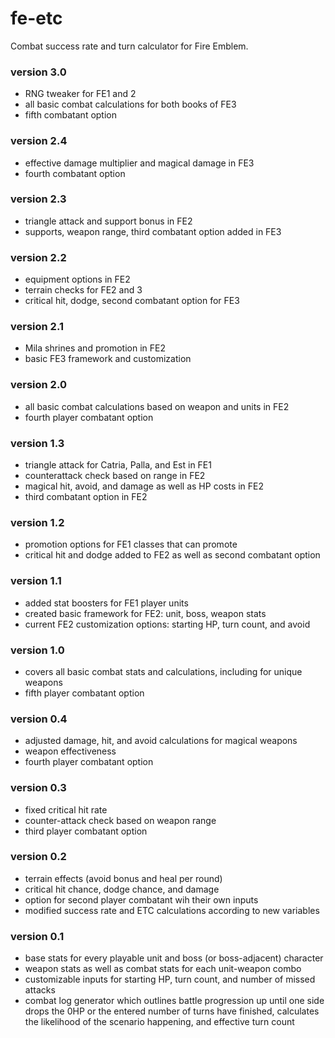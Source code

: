 # fe-etc
Combat success rate and turn calculator for Fire Emblem.
### version 3.0
- RNG tweaker for FE1 and 2
- all basic combat calculations for both books of FE3
- fifth combatant option
### version 2.4
- effective damage multiplier and magical damage in FE3
- fourth combatant option
### version 2.3
- triangle attack and support bonus in FE2
- supports, weapon range, third combatant option added in FE3
### version 2.2
- equipment options in FE2
- terrain checks for FE2 and 3
- critical hit, dodge, second combatant option for FE3
### version 2.1
- Mila shrines and promotion in FE2
- basic FE3 framework and customization
### version 2.0
- all basic combat calculations based on weapon and units in FE2
- fourth player combatant option
### version 1.3
- triangle attack for Catria, Palla, and Est in FE1
- counterattack check based on range in FE2
- magical hit, avoid, and damage as well as HP costs in FE2
- third combatant option in FE2
### version 1.2
- promotion options for FE1 classes that can promote
- critical hit and dodge added to FE2 as well as second combatant option
### version 1.1
- added stat boosters for FE1 player units
- created basic framework for FE2: unit, boss, weapon stats
- current FE2 customization options: starting HP, turn count, and avoid
### version 1.0
- covers all basic combat stats and calculations, including for unique weapons
- fifth player combatant option
### version 0.4
- adjusted damage, hit, and avoid calculations for magical weapons
- weapon effectiveness
- fourth player combatant option
### version 0.3 
- fixed critical hit rate
- counter-attack check based on weapon range
- third player combatant option
### version 0.2 
- terrain effects (avoid bonus and heal per round)
- critical hit chance, dodge chance, and damage
- option for second player combatant wih their own inputs
- modified success rate and ETC calculations according to new variables
### version 0.1   
- base stats for every playable unit and boss (or boss-adjacent) character
- weapon stats as well as combat stats for each unit-weapon combo
- customizable inputs for starting HP, turn count, and number of missed attacks
- combat log generator which outlines battle progression up until one side drops the 0HP or the entered number of turns have finished, calculates the likelihood of the scenario happening, and effective turn count
